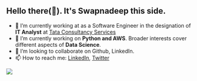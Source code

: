 ## Hello there(👋). It's Swapnadeep this side.

- 🔭 I’m currently working at as a Software Engineer in the designation of **IT Analyst** at [Tata Consultancy Services](https://www.tcs.com/)
- 🌱 I’m currently working on **Python and AWS**. Broader interests cover different aspects of **Data Science**. 
- 👯 I’m looking to collaborate on Github, LinkedIn.
- 📫 How to reach me: [LinkedIn](https://www.linkedin.com/in/swapnadeepmukherjee/), [Twitter](https://twitter.com/swapnadeepsm93)


<img src="https://github-readme-stats.vercel.app/api?username=SwapnadeepMukherjee&&show_icons=true&title_color=ffffff&icon_color=bb2acf&text_color=daf7dc&bg_color=151515">
